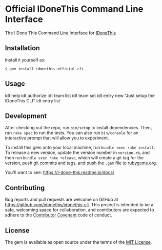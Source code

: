 # Official IDoneThis Command Line Interface

The I Done This Command Line Interface for [IDoneThis](https://beta.idonethis.com)

## Installation

Install it yourself as:

    $ gem install idonethis-official-cli

## Usage

idt help
idt authorize
idt team list
idt team set
idt entry new "Just setup the IDoneThis CLI"
idt entry list

## Development

After checking out the repo, run `bin/setup` to install dependencies. Then, run `rake spec` to run the tests. You can also run `bin/console` for an interactive prompt that will allow you to experiment.

To install this gem onto your local machine, run `bundle exec rake install`. To release a new version, update the version number in `version.rb`, and then run `bundle exec rake release`, which will create a git tag for the version, push git commits and tags, and push the `.gem` file to [rubygems.org](https://rubygems.org).

You'll want to see:
  https://i-done-this.readme.io/docs/

## Contributing

Bug reports and pull requests are welcome on GitHub at https://github.com/idonethis/idonethis-cli. This project is intended to be a safe, welcoming space for collaboration, and contributors are expected to adhere to the [Contributor Covenant](http://contributor-covenant.org) code of conduct.


## License

The gem is available as open source under the terms of the [MIT License](http://opensource.org/licenses/MIT).
